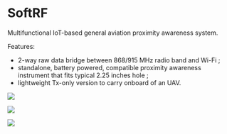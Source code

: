 # SoftRF

Multifunctional IoT-based general aviation proximity awareness system.

Features:
- 2-way raw data bridge between 868/915 MHz radio band and Wi-Fi ;
- standalone, battery powered, compatible proximity awareness instrument that fits typical 2.25 inches hole ;
- lightweight Tx-only version to carry onboard of an UAV.

![](https://github.com/lyusupov/SoftRF/blob/master/case/v4/SoftRF-Case-v4-Exterior.jpg)

![](https://github.com/lyusupov/SoftRF/blob/master/documents/images/first-five-units.jpg)

![](https://github.com/lyusupov/SoftRF/blob/master/documents/images/softrrf-case-uav-ext.jpg )
